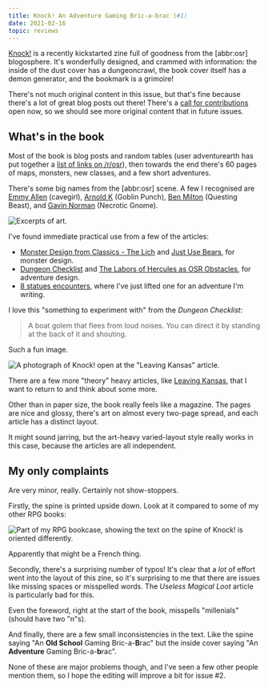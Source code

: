 ```yaml
---
title: Knock! An Adventure Gaming Bric-a-brac (#1)
date: 2021-02-16
topic: reviews
---
```


[Knock!][] is a recently kickstarted zine full of goodness from the
[abbr:osr] blogosphere.  It's wonderfully designed, and crammed with
information: the inside of the dust cover has a dungeoncrawl, the book
cover itself has a demon generator, and the bookmark is a grimoire!

There's not much original content in this issue, but that's fine
because there's a lot of great blog posts out there!  There's a [call
for contributions][] open now, so we should see more original content
that in future issues.

[Knock!]: https://www.themerrymushmen.com/
[call for contributions]: https://www.themerrymushmen.com/2021/02/09/knocks-permanent-call-to-contribution/

## What's in the book

Most of the book is blog posts and random tables (user adventurearth
has put together a [list of links on /r/osr][]), then towards the end
there's 60 pages of maps, monsters, new classes, and a few short
adventures.

There's some big names from the [abbr:osr] scene.  A few I recognised
are [Emmy Allen][] (cavegirl), [Arnold K][] (Goblin Punch), [Ben
Milton][] (Questing Beast), and [Gavin Norman][] (Necrotic Gnome).

![Excerpts of art.](post/knock-issue-1/art.jpg)

I've found immediate practical use from a few of the articles:

- [Monster Design from Classics - The Lich][] and [Just Use Bears][], for monster design.
- [Dungeon Checklist][] and [The Labors of Hercules as OSR Obstacles][], for adventure design.
- [8 statues encounters][], where I've just lifted one for an adventure I'm writing.

I love this "something to experiment with" from the *Dungeon
Checklist*:

> A boat golem that flees from loud noises.  You can direct it by
> standing at the back of it and shouting.

Such a fun image.

![A photograph of Knock! open at the "Leaving Kansas" article.](post/knock-issue-1/leaving-kansas.jpg)

There are a few more "theory" heavy articles, like [Leaving Kansas][],
that I want to return to and think about some more.

Other than in paper size, the book really feels like a magazine.  The
pages are nice and glossy, there's art on almost every two-page
spread, and each article has a distinct layout.

It might sound jarring, but the art-heavy varied-layout style really
works in this case, because the articles are all independent.

[list of links on /r/osr]: https://www.reddit.com/r/osr/comments/lhv33e/knock_1_article_list_with_web_links/
[Emmy Allen]: http://cavegirlgames.blogspot.com/
[Arnold K]: http://goblinpunch.blogspot.com/
[Ben Milton]: https://www.youtube.com/c/QuestingBeast
[Gavin Norman]: https://necroticgnome.com/
[Monster Design from Classics - The Lich]: https://www.bastionland.com/2018/12/monster-design-from-classics-lich.html
[Just Use Bears]: https://talesofthegrotesqueanddungeonesque.blogspot.com/2016/08/just-use-bears.html
[Dungeon Checklist]: http://goblinpunch.blogspot.com/2016/01/dungeon-checklist.html
[The Labors of Hercules as OSR Obstacles]: http://questingblog.com/the-labors-of-heracles-as-osr-obstacles/
[8 statues encounters]: http://merrymushmen.canalblog.com/archives/2020/01/17/37948151.html
[Leaving Kansas]: http://cavegirlgames.blogspot.com/2018/03/leaving-kansas.html

## My only complaints

Are very minor, really.  Certainly not show-stoppers.

Firstly, the spine is printed upside down.  Look at it compared to
some of my other RPG books:

![Part of my RPG bookcase, showing the text on the spine of Knock! is oriented differently.](post/knock-issue-1/spine.jpg)

Apparently that might be a French thing.

Secondly, there's a surprising number of typos!  It's clear that a
*lot* of effort went into the layout of this zine, so it's surprising
to me that there are issues like missing spaces or misspelled words.
The *Useless Magical Loot* article is particularly bad for this.

Even the foreword, right at the start of the book, misspells
"millenials" (should have two "n"s).

And finally, there are a few small inconsistencies in the text.  Like
the spine saying "An **Old School** Gaming Bric-a-**B**rac" but the
inside cover saying "An **Adventure** Gaming Bric-a-**b**rac".

None of these are major problems though, and I've seen a few other
people mention them, so I hope the editing will improve a bit for
issue #2.
